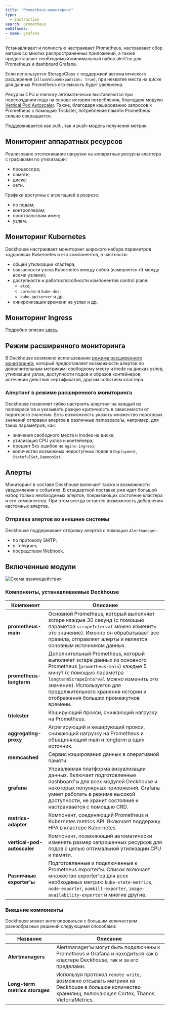 ```yaml
---
title: "Prometheus-мониторинг"
type:
  - instruction
search: prometheus
webIfaces:
- name: grafana
---
```


Устанавливает и полностью настраивает Prometheus, настраивает сбор метрик со многих распространенных приложений, а также предоставляет необходимый минимальный набор alert'ов для Prometheus и dashboard Grafana.

Если используется StorageClass с поддержкой автоматического расширения (`allowVolumeExpansion: true`), при нехватке места на диске для данных Prometheus его емкость будет увеличена.

Ресурсы CPU и memory автоматически выставляются при пересоздании пода на основе истории потребления, благодаря модулю [Vertical Pod Autoscaler](../../modules/vertical-pod-autoscaler/). Также, благодаря кэшированию запросов к Prometheus с помощью Trickster, потребление памяти Prometheus сильно сокращается.

Поддерживается как pull-, так и push-модель получения метрик.

## Мониторинг аппаратных ресурсов

Реализовано отслеживание нагрузки на аппаратные ресурсы кластера с графиками по утилизации:
- процессора;
- памяти;
- диска;
- сети.

Графики доступны с агрегацией в разрезе:
- по подам;
- контроллерам;
- пространствам имен;
- узлам.

## Мониторинг Kubernetes

Deckhouse настраивает мониторинг широкого набора параметров «здоровья» Kubernetes и его компонентов, в частности:
- общей утилизации кластера;
- связанности узлов Kubernetes между собой (измеряется rtt между всеми узлами);
- доступности и работоспособности компонентов control plane:
  - `etcd`;
  - `coredns` и `kube-dns`;
  - `kube-apiserver` и др.
- синхронизации времени на узлах и др.

## Мониторинг Ingress

Подробно описан [здесь](../../modules/ingress-nginx/#мониторинг-и-статистика)

## Режим расширенного мониторинга

В Deckhouse возможно использование [режима расширенного мониторинга](../extended-monitoring/), который предоставляет возможности алертов по дополнительным метрикам: свободному месту и inode на дисках узлов, утилизации узлов, доступности подов и образов контейнеров, истечении действия сертификатов, другим событиям кластера.

### Алертинг в режиме расширенного мониторинга

Deckhouse позволяет гибко настроить алертинг на каждый из namespace'ов и указывать разную критичность в зависимости от порогового значения. Есть возможность указать множество пороговых значений отправки алертов в различные namespace'ы, например, для таких параметров, как:
- значения свободного места и inodes на диске;
- утилизация CPU узлов и контейнера;
- процент 5xx ошибок на `nginx-ingress`;
- количество возможных недоступных подов в `Deployment`, `StatefulSet`, `DaemonSet`.

## Алерты

Мониторинг в составе Deckhouse включает также и возможности уведомления о событиях. В стандартной поставке уже идет большой набор только необходимых алертов, покрывающих состояние кластера и его компонентов. При этом всегда остается возможность добавления кастомных алертов.

### Отправка алертов во внешние системы

Deckhouse поддерживает отправку алертов с помощью `Alertmanager`:
- по протоколу SMTP;
- в Telegram;
- посредством Webhook.

## Включенные модули

![Схема взаимодействия](../../images/prometheus/prometheus_monitoring_new.svg)

### Компоненты, устанавливаемые Deckhouse

| Компонент                   | Описание                                                                                                                                                                                                                                                                                        |
|-----------------------------|-------------------------------------------------------------------------------------------------------------------------------------------------------------------------------------------------------------------------------------------------------------------------------------------------|
| **prometheus-main**         | Основной Prometheus, который выполняет scrape каждые 30 секунд (с помощью параметра `scrapeInterval` можно изменить это значение). Именно он обрабатывает все правила, отправляет алерты и является основным источником данных.                                                                 |
| **prometheus-longterm**     | Дополнительный Prometheus, который выполняет scrape данных из основного Prometheus (`prometheus-main`) каждые 5 минут (с помощью параметра `longtermScrapeInterval` можно изменить это значение). Используется для продолжительного хранения истории и отображения больших промежутков времени. |
| **trickster**               | Кэширующий прокси, снижающий нагрузку на Prometheus.                                                                                                                                                                                                                                            |
| **aggregating-proxy**       | Агрегирующий и кеширующий прокси, снижающий нагрузку на Prometheus и объединяющий main и longterm в один источник.                                                                                                                                                                             |
| **memcached**               | Сервис кэширования данных в оперативной памяти.                                                                                                                                                                                                                                                 |
| **grafana**                 | Управляемая платформа визуализации данных. Включает подготовленные dashboard'ы для всех модулей Deckhouse и некоторых популярных приложений. Grafana умеет работать в режиме высокой доступности, не хранит состояние и настраивается с помощью CRD.                                            |
| **metrics-adapter**         | Компонент, соединяющий Prometheus и Kubernetes metrics API. Включает поддержку HPA в кластере Kubernetes.                                                                                                                                                                                       |
| **vertical-pod-autoscaler** | Компонент, позволяющий автоматически изменять размер запрошенных ресурсов для подов с целью оптимальной утилизации CPU и памяти.                                                                                                                                                                |
| **Различные exporter'ы**    | Подготовленные и подключенные к Prometheus exporter'ы. Список включает множество exporter'ов для всех необходимых метрик: `kube-state-metrics`, `node-exporter`, `oomkill-exporter`, `image-availability-exporter` и многие другие.                                                             |

### Внешние компоненты

Deckhouse может интегрироваться с большим количеством разнообразных решений следующими способами:

| Название                       | Описание|
|--------------------------------|--------------------------------------------------------------------------|
| **Alertmanagers**              | Alertmanager'ы могут быть подключены к Prometheus и Grafana и находиться как в кластере Deckhouse, так и за его пределами.|
| **Long-term metrics storages** | Используя протокол `remote write`, возможно отсылать метрики из Deckhouse в большое количество хранилищ, включающее Cortex, Thanos, VictoriaMetrics.|
